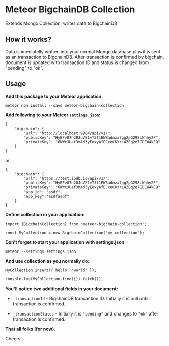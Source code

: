 # Meteor BigchainDB Collection

Extends Mongo.Collection, writes data to BigchainDB


## How it works?

Data is imediatelly written into your normal Mongo database plus it is sent as an transaction to BigchainDB. After transaction is confirmed by bigchain, document is updated with transaction ID and status is changed from "pending" to "ok".


## Usage

**Add this package to your Meteor application:**

```
meteor npm install --save meteor-bigchain-collection
```


**Add following to your Meteor `settings.json`:**

```
{
	"bigchain": {
		"url": "http://localhost:9984/api/v1/",
		"publicKey": "HyBFv87h28JuVE1vT3f1EWBadnza7gg2pG298LWnhy2P",
		"privateKey": "6KWcJUaf3mAd3yEoxyAfECxeCKYrL4ZEq2e7GDEW4kEQ"
	}
}
```
or
```
{
	"bigchain": {
		"url": "https://test.ipdb.io/api/v1/",
		"publicKey": "HyBFv87h28JuVE1vT3f1EWBadnza7gg2pG298LWnhy2P",
		"privateKey": "6KWcJUaf3mAd3yEoxyAfECxeCKYrL4ZEq2e7GDEW4kEQ"
		"app_id": "asdf",
        "app_key":"asdfasdf"
	}
}
```
**Define collection in your application:**

```
import {BigchainCollection} from "meteor-bigchain-collection";

const MyCollection = new BigchainCollection("my_collection");
```

**Don't forget to start your application with settings.json**

```
meteor --settings settings.json
```


**And use collection as you normally do:**

```
MyCollection.insert({ hello: "world" });

console.log(MyCollection.find({}).fetch());
```


**You'll notice two additional fields in your document:**

- `_transactionId` - BigchainDB transaction ID. Initially it is null until transaction is confirmed.

- `_transactionStatus` - Initially it is `"pending"` and changes to `"ok"` after transaction is confirmed.


**That all folks (for now).**

Cheers!
